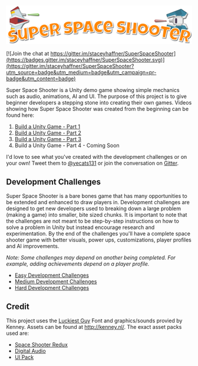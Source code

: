 ![alt text](SuperSpaceShooterLogo.png "Super Space Shooter")

[![Join the chat at https://gitter.im/staceyhaffner/SuperSpaceShooter](https://badges.gitter.im/staceyhaffner/SuperSpaceShooter.svg)](https://gitter.im/staceyhaffner/SuperSpaceShooter?utm_source=badge&utm_medium=badge&utm_campaign=pr-badge&utm_content=badge)

Super Space Shooter is a Unity demo game showing simple mechanics such as audio, animations, AI and UI. The purpose of this project is to give beginner developers a stepping stone into creating their own games. Videos showing how Super Space Shooter was created from the beginning can be found here:

1. [Build a Unity Game - Part 1](https://channel9.msdn.com/Shows/Visual-Studio-Toolbox/Build-A-Unity-Game-Part-1)
2. [Build a Unity Game - Part 2](https://channel9.msdn.com/Shows/Visual-Studio-Toolbox/Build-A-Unity-Game-Part-2)
3. [Build a Unity Game - Part 3](https://channel9.msdn.com/Shows/Visual-Studio-Toolbox/Build-a-Unity-Game-Part-3)
4. Build a Unity Game - Part 4 - Coming Soon

I'd love to see what you've created with the development challenges or on your own! Tweet them to [@yecats131](https://twitter.com/yecats131) or join the conversation on [Gitter](https://gitter.im/staceyhaffner/SuperSpaceShooter?utm_source=badge&utm_medium=badge&utm_campaign=pr-badge&utm_content=badge).

## Development Challenges

Super Space Shooter is a bare bones game that has many opportunities to be extended and enhanced to draw players in. Development challenges are designed to get new developers used to breaking down a large problem (making a game) into smaller, bite sized chunks. It is important to note that the challenges are not meant to be step-by-step instructions on how to solve a problem in Unity but instead encourage research and experimentation. By the end of the challenges you'll have a complete space shooter game with better visuals, power ups, customizations, player profiles and AI improvements.

*Note: Some challenges may depend on another being completed. For example, adding achievements depend on a player profile.*

* [Easy Development Challenges](DevelopmentChallenges/Easy.md)
* [Medium Development Challenges](DevelopmentChallenges/Medium.md)
* [Hard Development Challenges](DevelopmentChallenges/Hard.md)

## Credit
This project uses the [Luckiest Guy](http://www.1001fonts.com/luckiest-guy-font.html) Font and graphics/sounds provied by Kenney. Assets can be found at http://kenney.nl/. The exact asset packs used are:
* [Space Shooter Redux](http://kenney.nl/assets/space-shooter-redux)
* [Digital Audio](http://kenney.nl/assets/digital-audio)
* [UI Pack](http://kenney.nl/assets/ui-pack)

